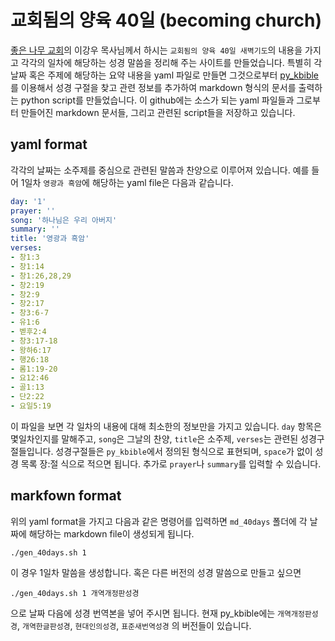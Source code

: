 # 교회됨의 양육 40일 (becoming church)

[좋은 나무 교회](http://www.goodtreech.org)의 이강우 목사님께서 하시는 `교회됨의 양육 40일 새벽기도`의 내용을 가지고 각각의 일차에 해당하는 성경 말씀을 정리해 주는 사이트를 만들었습니다. 특별히 각 날짜 혹은 주제에 해당하는 요약 내용을 yaml 파일로 만들면 그것으로부터 [py_kbible](https://github.com/sungcheolkim78/py_kbible)를 이용해서 성경 구절을 찾고 관련 정보를 추가하여 markdown 형식의 문서를 출력하는 python script를 만들었습니다. 이 github에는 소스가 되는 yaml 파일들과 그로부터 만들어진 markdown 문서들, 그리고 관련된 script들을 저장하고 있습니다.

## yaml format

각각의 날짜는 소주제를 중심으로 관련된 말씀과 찬양으로 이루어져 있습니다. 예를 들어 1일차 `영광과 흑암`에 해당하는 yaml file은 다음과 같습니다.

```yaml
day: '1'
prayer: ''
song: '하나님은 우리 아버지'
summary: ''
title: '영광과 흑암'
verses:
- 창1:3
- 창1:14
- 창1:26,28,29
- 창2:19
- 창2:9
- 창2:17
- 창3:6-7
- 유1:6
- 벧후2:4
- 창3:17-18
- 왕하6:17
- 행26:18
- 롬1:19-20
- 요12:46
- 골1:13
- 단2:22
- 요일5:19
```

이 파일을 보면 각 일차의 내용에 대해 최소한의 정보만을 가지고 있습니다. `day` 항목은 몇일차인지를 말해주고, `song`은 그날의 찬양, `title`은 소주제, `verses`는 관련된 성경구절들입니다. 성경구절들은 `py_kbible`에서 정의된 형식으로 표현되며, `space`가 없이 성경 목록 장:절 식으로 적으면 됩니다. 추가로 `prayer`나 `summary`를 입력할 수 있습니다.

## markfown format

위의 yaml format을 가지고 다음과 같은 명령어를 입력하면 `md_40days` 폴더에 각 날짜에 해당하는 markdown file이 생성되게 됩니다.

```
./gen_40days.sh 1
```

이 경우 1일차 말씀을 생성합니다. 혹은 다른 버전의 성경 말씀으로 만들고 싶으면

```
./gen_40days.sh 1 개역개정판성경
```

으로 날짜 다음에 성경 번역본을 넣어 주시면 됩니다. 현재 py_kbible에는 `개역개정판성경`, `개역한글판성경`, `현대인의성경`, `표준새번역성경` 의 버전들이 있습니다.


